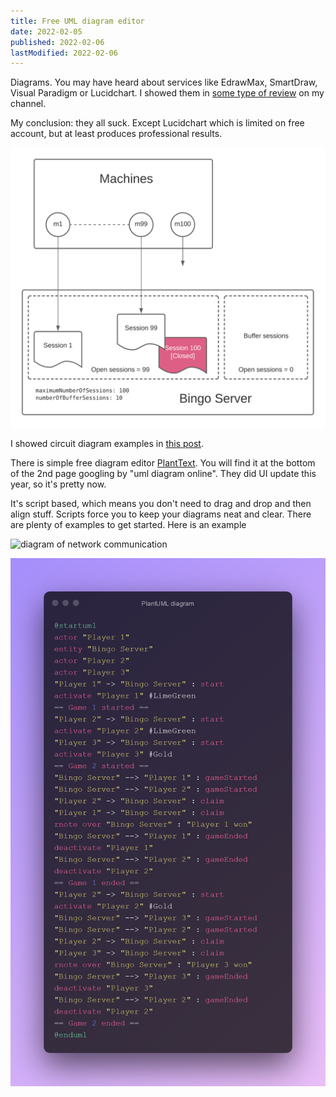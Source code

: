```yaml
---
title: Free UML diagram editor
date: 2022-02-05
published: 2022-02-06
lastModified: 2022-02-06
---
```


Diagrams. You may have heard about services like EdrawMax, SmartDraw, Visual Paradigm or Lucidchart. I showed them in [some type of review](https://youtu.be/OCclRU_ILEI) on my channel.

My conclusion: they all suck. Except Lucidchart which is limited on free account, but at least produces professional results.

![example of professionally looking result](./lucidchart-diagram-example.png)

I showed circuit diagram examples in [this post](/make/free-circuit-drawing-software).

There is simple free diagram editor [PlantText](https://www.planttext.com/). You will find it at the bottom of the 2nd page googling by "uml diagram online". They did UI update this year, so it's pretty now.

It's script based, which means you don't need to drag and drop and then align stuff. Scripts force you to keep your diagrams neat and clear. There are plenty of examples to get started. Here is an example

![diagram of network communication](./planttext-diagram-examle.png)

![code to produce such diagram](./planttext-diagram-code.png)
